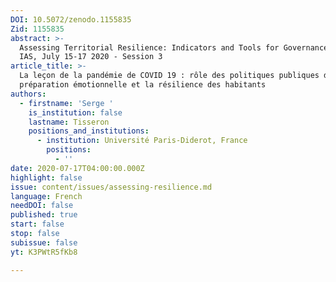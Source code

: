 ```yaml
---
DOI: 10.5072/zenodo.1155835
Zid: 1155835
abstract: >-
  Assessing Territorial Resilience: Indicators and Tools for Governance, Paris
  IAS, July 15-17 2020 - Session 3
article_title: >-
  La leçon de la pandémie de COVID 19 : rôle des politiques publiques dans la
  préparation émotionnelle et la résilience des habitants
authors:
  - firstname: 'Serge '
    is_institution: false
    lastname: Tisseron
    positions_and_institutions:
      - institution: Université Paris-Diderot, France
        positions:
          - ''
date: 2020-07-17T04:00:00.000Z
highlight: false
issue: content/issues/assessing-resilience.md
language: French
needDOI: false
published: true
start: false
stop: false
subissue: false
yt: K3PWtR5fKb8

---
```


<Youtube yt="K3PWtR5fKb8" caption="La leçon de la pandémie de COVID 19 "></Youtube>